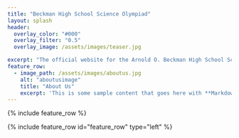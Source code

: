 ```yaml
---
title: "Beckman High School Science Olympiad"
layout: splash
header:
  overlay_color: "#000"
  overlay_filter: "0.5"
  overlay_image: /assets/images/teaser.jpg

excerpt: "The official website for the Arnold O. Beckman High School Science Olympiad"
feature_row:
  - image_path: /assets/images/aboutus.jpg
    alt: "aboutusimage"
    title: "About Us"
    excerpt: 'This is some sample content that goes here with **Markdown** formatting. Left aligned with `type="left"`'
---
```

{% include feature_row %}

{% include feature_row id="feature_row" type="left" %}

